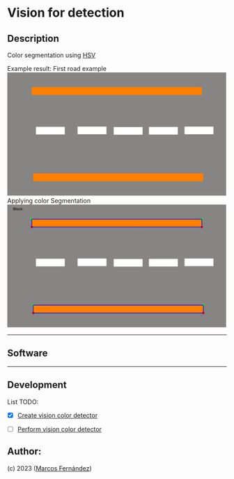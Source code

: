 # Vision for detection


    
## Description
Color segmentation using [HSV](https://www.lifewire.com/what-is-hsv-in-design-1078068)

Example result:
First road example
![image](./data/road.jpg)
Applying color Segmentation
![image](./data/result.jpg)

*****

## Software
*****
## Development

List TODO:
- [x] [Create vision color detector](./color_segementation.py)
- [ ] [Perform vision color detector]()



## Author:
(c) 2023 ([Marcos Fernández](https://github.com/marqinhos))
